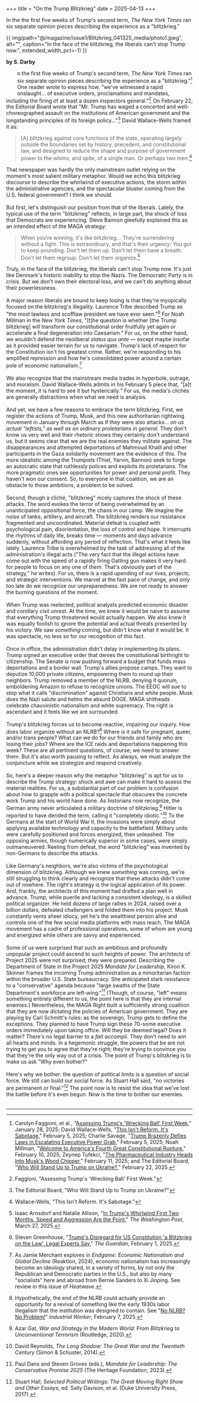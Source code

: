 +++
title = "On the Trump Blitzkrieg"
date = 2025-04-13
+++

In the the first five weeks of Trump's second term, *The New York Times* ran six separate opinion pieces describing the experience as a "blitzkrieg."

<!-- more -->
{{ img(path="@/magazine/issue1/Blitzkrieg_041325_media/photo1.jpeg", 
alt="", caption="In the face of the blitzkrieg, the liberals can't stop Trump now.", extended_width_pct=-1) }}



**by S. Darby**

<font style="font-family: Arial, sans-serif; font-size:55pt; font-style:regular; width: .80em; font-weight: 400; line-height: 52px; float: left; color:rgb(255, 254, 255); padding-top: 10px; padding-bottom: 5px; padding-right: 1px; padding-left: -5px;  margin-right: -30px; margin-bottom: -5px;">I</font>n the first five weeks of Trump's second term, *The New York Times* ran six separate opinion pieces describing the experience as a "blitzkrieg."[^1] One reader wrote to express how, "we've witnessed a rapid onslaught... of executive orders, proclamations and mandates, including the firing of at least a dozen inspectors general."[^2] On February 22, the Editorial Board wrote that "Mr. Trump has waged a concerted and well-choreographed assault on the institutions of American government and the longstanding principles of its foreign policy..."[^3] David Wallace-Wells framed it as:

> \[A\] blitzkrieg against core functions of the state, operating
> largely outside the boundaries set by history, precedent, and
> constitutional law, and designed to reduce the shape and purpose of
> government power to the whims, and spite, of a single man. Or perhaps
> two men.[^4]

That newspaper was hardly the only mainstream outlet relying on the
moment's most salient military metaphor. Would we echo this blitzkrieg
discourse to describe the whirlwind of executive actions, the storm
within the administrative agencies, and the spectacular bluster coming
from the U.S. federal government? I think we should. \
\
But first, let's distinguish our position from that of the liberals.
Lately, the typical use of the term "blitzkrieg" reflects, in large
part, the shock of loss that Democrats are experiencing. Steve Bannon
gleefully explained this as an intended effect of the MAGA strategy:

> When you're winning, it's like blitzkrieg... They're surrendering
> without a fight. This is extraordinary, and that's their urgency: You
> got to keep pounding. Don't let them up. Don't let them have a breath.
> Don't let them regroup. Don't let them organize.[^5]

Truly, in the face of the blitzkrieg, the liberals can't stop Trump now.
It's just like Denmark's historic inability to stop the Nazis. The
Democratic Party is in crisis. But we don't own their electoral loss,
and we can't do anything about their powerlessness. \
\
A major reason liberals are bound to keep losing is that they're
myopically focused on the blitzkrieg's illegality. Laurence Tribe
described Trump as "the most lawless and scofflaw president we have ever
seen."[^6] For Noah Millman in the *New York Times*, "\[t\]he question
is whether \[the Trump blitzkrieg\] will transform our constitutional
order fruitfully yet again or accelerate a final degeneration into
Caesarism." For us, on the other hand, we wouldn't defend the neoliberal
*status quo ante* &mdash; except maybe insofar as it provided easier terrain
for us to navigate. Trump's lack of respect for the Constitution isn't
his greatest crime. Rather, we're responding to his amplified repression
and how he's consolidated power around a certain pole of economic
nationalism.[^7] \
\
We also recognize that the mainstream media trades in hyperbole,
outrage, and moralism. David Wallace-Wells admits in his February 5
piece that, "\[a\]t the moment, it is hard to see it but
hysterically.*"* For us, the media's clichés are generally distractions
when what we need is analysis. \
\
And yet, we have a few reasons to embrace the term blitzkrieg. First, we
register the actions of Trump, Musk, and this new authoritarian
rightwing movement in January through March as if they were also
attacks... *on us actual "leftists," as well as on ordinary
proletarians in general*. They don't know us very well and their
rhetoric shows they certainly don't understand us, but it seems clear
that we are the real enemies they militate against. The disappearances
and attempted deportations of Mahmoud Khalil and other participants in
the Gaza solidarity movement are the evidence of this. The more
idealistic among the Trumpists (Thiel, Yarvin, Bannon) seek to forge an
autocratic state that ruthlessly polices and exploits its proletarians.
The more pragmatic ones see opportunities for power and personal profit.
They haven't won our consent. So, to everyone in that coalition, we are
an obstacle to those ambitions, a problem to be solved. \
\
Second, though a cliché, "blitzkrieg" nicely captures the shock of these
attacks. The word evokes the terror of being overwhelmed by an
unanticipated oppositional force, the chaos in our camp. We imagine the
noise of tanks, artillery, and aircraft. The blitzkrieg renders our
resistance fragmented and uncoordinated. Material defeat is coupled with
psychological pain, disorientation, the loss of control and hope. It
interrupts the rhythms of daily life, breaks time &mdash; moments and days
advance suddenly, without affording any period of reflection. That's
what it feels like lately. Laurence Tribe is overwhelmed by the task of
addressing all of the administration's illegal acts ("The very fact that
the illegal actions have come out with the speed of a rapidly firing
Gatling gun makes it very hard for people to focus on any one of them.
That's obviously part of the strategy," he writes). For us, there is a
rapid upending of our lives, projects, and strategic interventions. We
marvel at the fast pace of change, and only too late do we recognize our
unpreparedness. We are not ready to answer the burning questions of the
moment. \
\
When Trump was reelected, political analysts predicted economic disaster
and corollary civil unrest. At the time, we knew it would be naive to
assume that everything Trump threatened would actually happen. We also
knew it was equally foolish to ignore the potential and actual threats
presented by his victory. We saw *something* coming, but didn't know
what it would be. It was spectacle, no less so for our recognition of
this fact. \
\
Once in office, the administration didn't delay in implementing its
plans. Trump signed an executive order that denies the constitutional
birthright to citizenship. The Senate is now
pushing forward a budget that funds mass deportations and a border wall.
Trump's allies propose camps. They want to deputize 10,000 private
citizens, empowering them to round up their neighbors. Trump removed a
member of the NLRB, denying it quorum, emboldening Amazon to refuse to
recognize unions. The EEOC will sue to stop what it calls
"discrimination" against Christians and white people. Musk does the Nazi
salute and helms the absurd DOGE. MAGA shitheads celebrate chauvinistic
nationalism and white supremacy. The right is ascendant and it feels
like we are surrounded. \
\
Trump's blitzkrieg forces us to become reactive, impairing our inquiry.
How does labor organize without an NLRB?[^8] Where is it safe for
pregnant, queer, and/or trans people? What can we do for our friends and
family who are losing their jobs? Where are the ICE raids and
deportations happening this week? These are all pertinent questions, of
course; we need to answer them. But it's also worth pausing to reflect.
As always, we must analyze the conjuncture while we strategize and
respond creatively. \
\
So, here's a deeper reason why the metaphor "blitzkrieg" is apt for us
to describe the Trump strategy: shock and awe can make it hard to assess
the material realities. For us, a substantial part of our problem is
confusion about how to grapple with a political spectacle that obscures
the concrete work Trump and his world have done. As historians now
recognize, the German army never articulated a military doctrine of
blitzkrieg.[^9] Hitler is reported to have derided the term, calling it
\"completely idiotic.\"[^10] To the Germans at the start of World War
II, the invasions were simply about applying available technology and
capacity to the battlefield. Military units were carefully positioned
and forces energized, then unleashed. The opposing armies, though
numerically superior in some cases, were simply outmaneuvered. Reeling
from defeat, the word "blitzkrieg" was invented by non-Germans to
describe the attacks. \
\
Like Germany's neighbors, we're also victims of the psychological
dimension of blitzkrieg. Although we knew *something* was coming, we're
still struggling to think clearly and recognize that these attacks
didn't come out of nowhere. The right's strategy is the logical
application of its power. And, frankly, the architects of this moment
had drafted a plan well in advance. Trump, while puerile and lacking a
consistent ideology, is a skilled political organizer. He held dozens of
large rallies in 2024, raised over a billion dollars, defeated
challengers and folded them into his project. Musk constantly vents
sheer idiocy, yet he's the wealthiest person alive and controls one of
the few social media platforms with mass reach. The MAGA movement has a
cadre of professional operatives, some of whom are young and energized
while others are savvy and experienced. \
\
Some of us were surprised that such an ambitious and profoundly
unpopular project could ascend to such heights of power. The architects of Project 2025 were not
surprised; they were prepared. Describing the Department of State in the
Project 2025 *Mandate for Leadership*, Kiron K. Skinner frames the
incoming Trump administration as a minoritarian faction within the
broader U.S. State bureaucracy. She anticipated stark resistance to a
\"conservative\" agenda because "large swaths of the State Department\'s
workforce are left-wing."[^11] (Though, of course, "left" means
something entirely different to us, the point here is that they are
internal enemies.) Nevertheless, the MAGA Right built a sufficiently strong coalition
that they are now dictating the policies of American government. They
are playing by Carl Schmitt's rules: as the sovereign, Trump gets to
define the exceptions. They planned to have Trump sign these 70-some
executive orders immediately upon taking office. Will they be deemed
legal? Does it matter? There's no legal barrier to a *fait accompli*.
They don't need to win all hearts and minds. In a hegemonic struggle,
the powers that be are not trying to get you to agree that they're
right; they're trying to convince you that they're the only way out of a
crisis. The point of Trump's blitzkrieg is to make us ask "Why even
bother?" \
\
Here's why we bother: the question of political limits is a question of
social force. We still can build our social force. As Stuart Hall said,
"no victories are permanent or final."[^12] The point now is to resist
the idea that we've lost the battle before it's even begun. Now is the
time to bother our enemies. \
<br />

---
[^1]: Carolyn Faggioni, et al., "[Assessing Trump's 'Wrecking Ball'
    First
    Week](https://www.nytimes.com/2025/01/28/opinion/president-trump-first-week.html),"
    January 28, 2025; David Wallace-Wells, "[This Isn't Reform. It's
    Sabotage,](https://www.nytimes.com/2025/02/05/opinion/trump-musk-government.html)"
    February 5, 2025; Charlie Savage, "[Trump Brazenly Defies Laws in
    Escalating Executive Power
    Grab](https://www.nytimes.com/2025/02/05/us/trump-federal-law-power.html),"
    February 5, 2025; Noah Millman, "[Welcome to America's Fourth Great
    Constitutional
    Rupture](https://www.nytimes.com/2025/02/10/opinion/trump-caesar-constitutional-rupture.html),"
    February 10, 2025; Zeynep Tufekci, "[The Pharmaceutical Industry
    Heads Into Musk's Wood
    Chipper](https://www.nytimes.com/2025/02/11/opinion/pharmaceutical-industry-musk-nih.html),"
    February 11, 2025; and The Editorial Board, "[Who Will Stand Up to
    Trump on
    Ukraine?](https://www.nytimes.com/2025/02/22/opinion/trump-ukraine-russia-republicans.html),"
    February 22, 2025.

[^2]: Faggioni, "Assessing Trump's 'Wrecking Ball' First Week."

[^3]: The Editorial Board, "Who Will Stand Up to Trump on Ukraine?"

[^4]: Wallace-Wells, "This Isn't Reform. It's Sabotage."

[^5]: Isaac Arnsdorf and Natalie Allison, "[In Trump's Whirlwind First
    Two Months, Speed and Aggression Are the
    Point](https://www.washingtonpost.com/politics/2025/03/27/trump-executive-orders-deportations/),"
    *The Washington Post*, March 27, 2025.

[^6]: Steven Greenhouse, "[Trump's Disregard for US Constitution 'a
    Blitzkrieg on the Law', Legal Experts
    Say](https://www.theguardian.com/us-news/2025/feb/01/trump-executive-orders-constitution-law),"
    *The Guardian,* February 1, 2025.

[^7]: As Jamie Merchant explores in *Endgame: Economic Nationalism and
    Global Decline* (Reaktion, 2024), economic nationalism has
    increasingly become an ideology shared, in a variety of forms, by
    not only the Republican and Democratic parties in the U.S., but also
    by many "socialists" here and abroad from Bernie Sanders to Xi
    Jinping. See review in this issue of *Heatwave*.

[^8]: Hypothetically, the end of the NLRB could actually provide an
    opportunity for a revival of something like the early 1930s labor
    illegalism that the institution was designed to contain. See "[No
    NLRB? No
    Problem!](https://industrialworker.org/no-nlrb-no-problem/)"
    *Industrial Worker*, February 7, 2025.

[^9]: Azar Gat, *War and Strategy in the Modern World: From Blitzkrieg
    to Unconventional Terrorism* (Routledge, 2020).

[^10]: David Reynolds, *The Long Shadow: The Great War and the Twentieth
    Century* (Simon & Schuster, 2014).

[^11]: Paul Dans and Steven Groves (eds.), *Mandate for Leadership: The
    Conservative Promise 2025* (The Heritage Foundation, 2023).

[^12]: Stuart Hall, *Selected Political Writings: The Great Moving Right
    Show and Other Essays*, ed. Sally Davison, et al. (Duke University
    Press, 2017).
